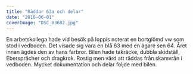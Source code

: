 ```yaml
---
title: "Räddar 63a och delar"
date: "2016-06-01"
coverImage: "DSC_03682.jpg"
---
```


En arbetskollega hade vid besök på loppis noterat en bortglömd vw som stod i vedboden. Det visade sig vara en blå 63 med en ägare sen 64. Året innan ägdes den av hans farbror. Bilen hade takräcke, dubbla skidställ, Ebersprächer och dragkrok. Rostig men värd att räddas från skamvrån i vedboden. Mycket dokumentation och delar följde med bilen.

